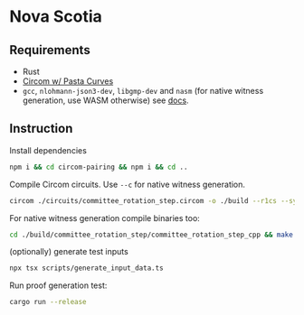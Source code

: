 # Nova Scotia

## Requirements

- Rust
- [Circom w/ Pasta Curves](https://github.com/nalinbhardwaj/circom)
- `gcc`, `nlohmann-json3-dev`, `libgmp-dev` and `nasm` (for native witness generation, use WASM otherwise) see [docs](https://docs.circom.io/getting-started/computing-the-witness/#what-is-a-witness).

## Instruction

Install dependencies

```bash
npm i && cd circom-pairing && npm i && cd ..
```

Compile Circom circuits. Use `--c` for native witness generation.

```bash
circom ./circuits/committee_rotation_step.circom -o ./build --r1cs --sym --wasm --prime vesta
```

For native witness generation compile binaries too:

```bash
cd ./build/committee_rotation_step/committee_rotation_step_cpp && make
```

(optionally) generate test inputs

```bash
npx tsx scripts/generate_input_data.ts
```

Run proof generation test:

```bash
cargo run --release
```

